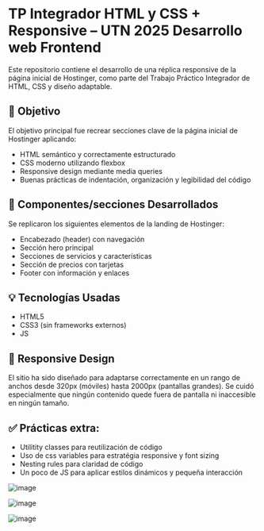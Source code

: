 # TP Integrador HTML y CSS + Responsive – UTN 2025 Desarrollo web Frontend

Este repositorio contiene el desarrollo de una réplica responsive de la página inicial de Hostinger, como parte del Trabajo Práctico Integrador de HTML, CSS y diseño adaptable.

## 📌 Objetivo

El objetivo principal fue recrear secciones clave de la página inicial de Hostinger aplicando:

- HTML semántico y correctamente estructurado  
- CSS moderno utilizando flexbox  
- Responsive design mediante media queries  
- Buenas prácticas de indentación, organización y legibilidad del código  

## 🧩 Componentes/secciones Desarrollados

Se replicaron los siguientes elementos de la landing de Hostinger:

- Encabezado (header) con navegación  
- Sección hero principal  
- Secciones de servicios y características  
- Sección de precios con tarjetas  
- Footer con información y enlaces  

## 💡 Tecnologías Usadas

- HTML5  
- CSS3 (sin frameworks externos)
- JS 

## 📱 Responsive Design

El sitio ha sido diseñado para adaptarse correctamente en un rango de anchos desde 320px (móviles) hasta 2000px (pantallas grandes). Se cuidó especialmente que ningún contenido quede fuera de pantalla ni inaccesible en ningún tamaño.

## ✅ Prácticas extra:

- Utilitity classes para reutilización de código
- Uso de css variables para estratégia responsive y font sizing
- Nesting rules para claridad de código
- Un poco de JS para aplicar estilos dinámicos y pequeña interacción 

![image](https://github.com/user-attachments/assets/ad5d347d-a166-4669-9f0b-3342b23aa488)

![image](https://github.com/user-attachments/assets/f1ebb0ce-377e-44f3-8b4e-3361e5005d7d)

![image](https://github.com/user-attachments/assets/26736524-1fc4-479f-821a-e5d9f90174ee) 








